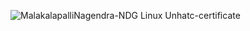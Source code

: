 
![MalakalapalliNagendra-NDG Linux Unhatc-certificate](https://user-images.githubusercontent.com/82401251/152631081-11e65707-ad5f-4ddc-ab61-01dee28c5dec.jpg)
